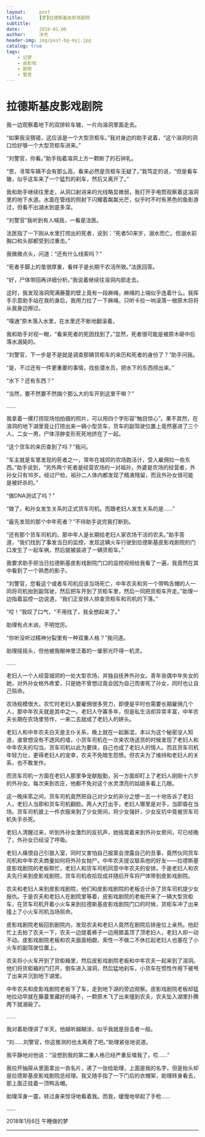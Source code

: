```yaml
---
layout:     post
title:      [梦]拉德斯基皮影戏剧院
subtitle:   
date:       2018-01-06
author:     沐杰
header-img: img/post-bg-myj.jpg
catalog: true
tags:
    - 记梦
    - 皮影戏
    - 剧院
    - 警官
---
```


# 拉德斯基皮影戏剧院

我一边观察着地下的双排轮车辙，一片向溶洞里面走去。

“如果我没猜错，这应该是一个大型货柜车。”我对身边的助手说着，“这个溶洞的洞口恰好够一个大型货柜车进来。”

“刘警官，你看。”助手指着溶洞上方一颗断了的石钟乳。

“恩，寻常车辆不会有那么高，看来必然是货柜车无疑了。”我笃定的说，“但是看车辙，似乎这车来了一个猛烈的刹车，然后又离开了。”

我和助手继续往里走，从洞口射进来的光线略显微弱，我打开手电筒观察着这溶洞里的地下水道。水面在管线的照射下闪耀着粼粼光芒，似乎时不时有黑色的鱼影游过，但看不出湖水到底多深。

“刘警官”我听到有人喊我，一看是法医。

法医指了一下刚从水里打捞出的死者，说到：“死者50来岁，溺水而亡。但溺水前胸口和头部都受到过重击。”

我微微点头，问道：“还有什么线索吗？”

“死者手脚上的茧很厚重，看样子是长期干农活所致。”法医回答。

“好，尸体带回再详细分析。”我说着继续往溶洞内部走去。

这时，我发现溶洞爬满藤蔓的壁上竟有一段麻绳，麻绳的上端似乎连着什么。我挥手示意助手站在我的身后，我用力拉了一下麻绳，只听卡拉一响滚落一根原木将将从我身边擦过。

“噗通”原木落入水里，在水里还不断地翻滚着。

我和助手对视一眼，“看来死者的死因找到了。”显然，死者很可能是被原木砸中后落水溺毙的。

“刘警官，下一步是不是就是调查那辆货柜车的来历和死者的身份了？”助手问我。

“是，不过还有一件更重要的事情，找些潜水员，把水下的东西捞出来。”

“水下？还有东西？”

“当然，要不然要不然搞个那么大的车开到这里干嘛？”

……

我拿着一摞打捞现场怕拍摄的照片，可以用四个字形容“触目惊心”。果不其然，在溶洞的地下湖里竟让打捞出来一辆小型货车，货车的副驾驶位置上竟然塞进了三个人，二女一男，尸体浮肿变形死死地挤在了一起。

“这个货车的来历查到了吗？”我问。

“车主就是车里发现的死者之一，常年在城郊的农场跑活计，受人雇佣拉一些东西。”助手说到，“另外两个死者是经营农场的一对祖孙，外婆是农场的经营者，外孙女只有16岁。经过尸检，祖孙二人体内都发现了精液残留，而且外孙女很可能是被奸杀的。”

“做DNA测试了吗？”

“做了，和孙女发生关系的正式货车司机。而跟老妇人发生关系的是……”

“最先发现的那个中年死者？”不待助手说完我打断到。

“还有那个货车司机的。那中年人是长期给老妇人家农场干活的农夫。”助手答道，“我们找到了事发当日的监控，发现这辆火车行驶到拉德斯基皮影戏剧院的门口发生了一起车祸，然后就被装进了一辆货柜车。”

我要求助手把当日拉德斯基皮影戏剧院门口的监控视频给我看了一遍，我竟然在其中看到了一个熟悉的影子。

“刘警官，您看这个或者车司机应该当场死亡，中年农夫和另一个带鸭舌帽的人一同将司机抬到副驾驶，然后把车开到了货柜车里，然后一同把货柜车开走。”助理一边指着监控一边说道，“我们正安排人排查货柜车和司机的下落。”

“哎！”我叹了口气，“不用找了，我全想起来了。”

助理有点木讷，不明觉厉。

“你听没听过精神分裂里有一种双重人格？”我问道。

助理摇摇头，但他被我眼神里泛着的一屡邪光吓得一机灵。

……

老妇人一个人经营城郊的一处大型农场，并独自抚养外孙女。青年丧偶中年失女的她，对外孙女格外疼爱，只是她不曾想过竟会因为自己而害死了孙女，同时也让自己殒命。

农场规模很大，农忙时老妇人要雇佣很多劳力，即便是平时也需要长期雇佣几个人，那中年农夫就是其中之一。老妇人守寡多年，但是私生活却异常丰富，中年农夫长期在农场里劳作，一来二去就成了老妇人的姘头。

老妇人和中年农夫白天是主仆关系，晚上就在一起厮混，本以为这个秘密没人知道，谁曾想没有不透风的墙，小货车司机在一次来农场送货的时候发现了老妇人和中年农夫的勾当。货车司机以此为要挟，自己也成了老妇人的情人。而且货车司机年轻力壮，更得老妇人的宠幸，农夫不免暗生怨愤。但农夫为了维持和老妇人的关系，也不敢发作。

而货车司机一方面在老妇人那里争宠献殷勤，另一方面却盯上了老妇人刚刚十六岁的外孙女。每次来到农庄，他都不免对这个水灵漂亮的姑娘多看上几眼。

这一晚床笫之间，货车司机竟然把自己对少女的非分之想一五一十地告诉了老妇人，老妇人当即和货车司机翻脸。两人大打出手，老妇人哪里是对手，当即昏在当场。货车司机披上一件衣服来到了少女房间，将少女强奸，少女反抗中竟被货车司机失手杀死。

老妇人清醒过来，听到外孙女激烈的反抗声，她摇晃着来到外孙女房间，可已经晚了，外孙女已经没了呼吸。

老妇人痛恨自己引狼入室，同时又害怕自己报案会泄露自己的丑事，竟然伙同货车司机和中年农夫商量如何将外孙女抛尸。中年农夫提议联系他的好友——拉德斯基皮影戏剧院的老板帮忙，老妇人和货车司机同意中年农夫的安排。于是老妇人和农夫先行来到皮影戏剧院，货车司机收拾现成并随后开车将尸体带到皮影戏剧院。

农夫和老妇人来到皮影戏剧院，他们和皮影戏剧院的老板合计杀了货车司机提少女报仇。于是农夫和老妇人在剧院里等着，皮影戏剧院的老板开来了一辆大型货柜车，在货车司机开着小火车来到拉德斯基皮影戏剧院门口的时候，货柜车冲了出来撞上了小火车司机当场殒命。

皮影戏剧院老板回到剧院内，发现农夫和老妇人竟然在剧院后排座位上亲热。他赶忙上去拍了农夫一下，农夫一边提着裤子一边用膝盖顶了顶老妇人，老妇人却一动不动。皮影戏剧院老板和农夫面面相觑，索性一不做二不休扛起老妇人也塞在了小火车的副驾驶位置上。

农夫将小火车开到了货柜箱里，然后皮影戏剧院老板和中年农夫一起来到了溶洞。他们将货柜箱的门打开，倒车进入溶洞，然后猛地刹车，小货车在惯性作用下被甩了出来并沉到地下湖里。

中年农夫和皮影戏剧院老板下了车，走到地下湖的旁边观察。皮影戏剧院老板却猛地拉动早就在藤蔓里藏好的绳子，一颗原木飞了出来撞到农夫，农夫坠入湖里扑腾两下就溺毙了。

……

我对着助理讲了半天，他越听越糊涂，似乎我就是目击者一般。

“刘……刘警官，你这推测的也太离奇了吧。”助理紧张地说道。

我平静地对他说：“没想到我的第二重人格已经严重反噬我了，哎……”

我拉开抽屉从里面拿出一沓名片，递了一张给助理，上面是我的名字，但是抬头却是拉德斯基皮影戏剧院总经理。我又随手指了一下门后的衣帽架，助理转身看去，那上面正挂着一顶鸭舌帽。

助理浑身一震，转过身来惊讶地看着我。而我，缓慢地举起了手枪……

……

2018年1月6日 午睡做的梦

***

